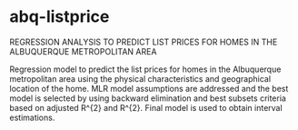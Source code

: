 # abq-listprice
REGRESSION ANALYSIS TO PREDICT LIST PRICES FOR HOMES IN THE ALBUQUERQUE METROPOLITAN AREA

Regression model to predict the list prices for homes in the Albuquerque metropolitan area using the physical characteristics and geographical location of the home. 
MLR model assumptions are addressed and the best model is selected by using backward elimination and best subsets criteria based on adjusted R^{2} and R^{2}. 
Final model is used to obtain interval estimations. 
